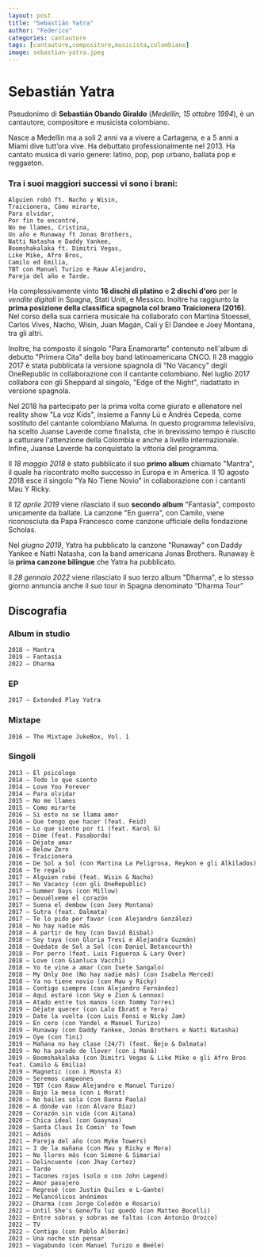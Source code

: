 ```yaml
---
layout: post
title: "Sebastián Yatra"
author: "Federico"
categories: cantautore
tags: [cantautore,compositore,musicista,colombiano]
image: sebastian-yatra.jpeg
---
```


# Sebastián Yatra

Pseudonimo di **Sebastián Obando Giraldo** (_Medellín, 15 ottobre 1994_), è un cantautore, compositore e musicista colombiano. 

Nasce a Medellin ma a soli 2 anni va a vivere a Cartagena, e a 5 anni a Miami dive tutt’ora vive. Ha debuttato professionalmente nel 2013. Ha cantato musica di vario genere: latino, pop, pop urbano, ballata pop e reggaeton. 

### Tra i suoi maggiori successi vi sono i brani: 
    Alguien robó ft. Nacho y Wisin, 
    Traicionera, Cómo mirarte, 
    Para olvidar, 
    Por fin te encontré, 
    No me llames, Cristina, 
    Un año e Runaway ft Jonas Brothers, 
    Natti Natasha e Daddy Yankee, 
    Boomshakalaka ft. Dimitri Vegas, 
    Like Mike, Afro Bros, 
    Camilo ed Emilia, 
    TBT con Manuel Turizo e Rauw Alejandro, 
    Pareja del año e Tarde.

Ha complessivamente vinto **16 dischi di platino** e **2 dischi d'oro** per le _vendite digitali_ in Spagna, Stati Uniti, e Messico. Inoltre ha raggiunto la **prima posizione della classifica spagnola col brano Traicionera (2016)**. Nel corso della sua carriera musicale ha collaborato con Martina Stoessel, Carlos Vives, Nacho, Wisin, Juan Magán, Cali y El Dandee e Joey Montana, tra gli altri. 

Inoltre, ha composto il singolo "Para Enamorarte" contenuto nell'album di debutto "Primera Cita" della boy band latinoamericana CNCO. Il 28 maggio 2017 è stata pubblicata la versione spagnola di "No Vacancy" degli OneRepublic in collaborazione con il cantante colombiano. Nel luglio 2017 collabora con gli Sheppard al singolo, "Edge of the Night", riadattato in versione spagnola.

Nel 2018 ha partecipato per la prima volta come giurato e allenatore nel reality show "La voz Kids", insieme a Fanny Lú e Andrés Cepeda, come sostituto del cantante colombiano Maluma. In questo programma televisivo, ha scelto Juanse Laverde come finalista, che in brevissimo tempo è riuscito a catturare l'attenzione della Colombia e anche a livello internazionale. Infine, Juanse Laverde ha conquistato la vittoria del programma.

Il _18 maggio 2018_ è stato pubblicato il suo **primo album** chiamato "Mantra", il quale ha riscontrato molto successo in Europa e in America. Il 10 agosto 2018 esce il singolo "Ya No Tiene Novio" in collaborazione con i cantanti Mau Y Ricky.

Il _12 aprile 2019_ viene rilasciato il suo **secondo album** "Fantasía", composto unicamente da ballate. La canzone "En guerra", con Camilo, viene riconosciuta da Papa Francesco come canzone ufficiale della fondazione Scholas.

Nel _giugno 2019_, Yatra ha pubblicato la canzone "Runaway" con Daddy Yankee e Natti Natasha, con la band americana Jonas Brothers. Runaway è la **prima canzone bilingue** che Yatra ha pubblicato.

Il _28 gennaio 2022_ viene rilasciato il suo terzo album "Dharma", e lo stesso giorno annuncia anche il suo tour in Spagna denominato “Dharma Tour” 

## Discografia

### Album in studio

    2018 – Mantra
    2019 – Fantasía
    2022 – Dharma

### EP

    2017 – Extended Play Yatra

### Mixtape

    2016 – The Mixtape JukeBox, Vol. 1

### Singoli

    2013 – El psicólogo
    2014 – Todo lo que siento
    2014 – Love You Forever
    2014 – Para olvidar
    2015 – No me llames
    2015 – Como mirarte
    2016 – Si esto no se llama amor
    2016 – Que tengo que hacer (feat. Feid)
    2016 – Lo que siento por ti (feat. Karol G)
    2016 – Dime (feat. Pasabordo)
    2016 – Déjate amar
    2016 – Below Zero
    2016 – Traicionera
    2016 – De Sol a Sol (con Martina La Peligrosa, Reykon e gli Alkilados)
    2016 – Te regalo
    2017 – Alguien robó (feat. Wisin & Nacho)
    2017 – No Vacancy (con gli OneRepublic)
    2017 – Summer Days (con Millow)
    2017 – Devuélveme el corazón
    2017 – Suena el dembow (con Joey Montana)
    2017 – Sutra (feat. Dalmata)
    2017 – Te lo pido por favor (con Alejandro González)
    2018 – No hay nadie más
    2018 – A partir de hoy (con David Bisbal)
    2018 – Soy tuya (con Gloria Trevi e Alejandra Guzmán)
    2018 – Quédate de Sol a Sol (con Daniel Betancourth)
    2018 – Por perro (feat. Luis Figueroa & Lary Over)
    2018 – Love (con Gianluca Vacchi)
    2018 – Yo te vine a amar (con Ivete Sangalo)
    2018 – My Only One (No hay nadie más) (con Isabela Merced)
    2018 – Ya no tiene novio (con Mau y Ricky)
    2018 – Contigo siempre (con Alejandro Fernández)
    2018 – Aquí estaré (con Sky e Zion & Lennox)
    2018 – Atado entre tus manos (con Tommy Torres)
    2019 – Déjate querer (con Lalo Ebratt e Yera)
    2019 – Date la vuelta (con Luis Fonsi e Nicky Jam)
    2019 – En cero (con Yandel e Manuel Turizo)
    2019 – Runaway (con Daddy Yankee, Jonas Brothers e Natti Natasha)
    2019 – Oye (con Tini)
    2019 – Mañana no hay clase (24/7) (feat. Ñejo & Dalmata)
    2019 – No ha parado de llover (con i Maná)
    2019 – Boomshakalaka (con Dimitri Vegas & Like Mike e gli Afro Bros feat. Camilo & Emilia)
    2019 – Magnetic (con i Monsta X)
    2020 – Seremos campeones
    2020 – TBT (con Rauw Alejandro e Manuel Turizo)
    2020 – Bajo la mesa (con i Morat)
    2020 – No bailes sola (con Danna Paola)
    2020 – A dónde van (con Álvaro Díaz)
    2020 – Corazón sin vida (con Aitana)
    2020 – Chica ideal (con Guaynaa)
    2020 – Santa Claus Is Comin' to Town
    2021 – Adiós
    2021 – Pareja del año (con Myke Towers)
    2021 – 3 de la mañana (con Mau y Ricky e Mora)
    2021 – No llores más (con Simone & Simaria)
    2021 – Delincuente (con Jhay Cortez)
    2021 – Tarde
    2021 – Tacones rojos (solo o con John Legend)
    2022 – Amor pasajero
    2022 – Regresé (con Justin Quiles e L-Gante)
    2022 – Melancólicos anónimos
    2022 – Dharma (con Jorge Coledón e Rosario)
    2022 – Until She's Gone/Tu luz quedó (con Matteo Bocelli)
    2022 – Entre sobras y sobras me faltas (con Antonio Orozco)
    2022 – TV
    2022 – Contigo (con Pablo Alborán)
    2023 – Una noche sín pensar
    2023 – Vagabundo (con Manuel Turizo e Beéle)
